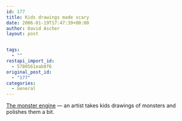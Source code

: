 ```yaml
---
id: 177
title: Kids drawings made scary
date: 2006-01-19T17:47:39+00:00
author: David Ascher
layout: post


tags:
  - ""
restapi_import_id:
  - 5780561eab8f6
original_post_id:
  - "177"
categories:
  - General
---
```

[The monster engine](http://www.themonsterengine.com/art_M_alyson.htm) &#8212; an artist takes kids drawings of monsters and polishes them a bit.